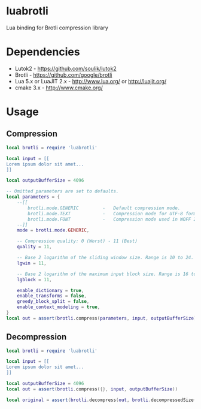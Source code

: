 ﻿luabrotli
=========

Lua binding for Brotli compression library

Dependencies
===========

* Lutok2 - https://github.com/soulik/lutok2
* Brotli - https://github.com/google/brotli
* Lua 5.x or LuaJIT 2.x - http://www.lua.org/ or http://luajit.org/
* cmake 3.x - http://www.cmake.org/

Usage
=====

Compression
-----------

```lua
local brotli = require 'luabrotli'

local input = [[
Lorem ipsum dolor sit amet...
]]

local outputBufferSize = 4096

-- Omitted parameters are set to defaults.
local parameters = {
	--[[
		brotli.mode.GENERIC 		-	Default compression mode.
		brotli.mode.TEXT			-	Compression mode for UTF-8 format text input.
		brotli.mode.FONT			-	Compression mode used in WOFF 2.0.
	--]]
	mode = brotli.mode.GENERIC,

	-- Compression quality: 0 (Worst) - 11 (Best)
	quality = 11,

	-- Base 2 logarithm of the sliding window size. Range is 10 to 24.
	lgwin = 11,

	-- Base 2 logarithm of the maximum input block size. Range is 16 to 24.
	lgblock = 11,

	enable_dictionary = true,
	enable_transforms = false,
	greedy_block_split = false,
	enable_context_modeling = true,
}
local out = assert(brotli.compress(parameters, input, outputBufferSize))
```

Decompression
-----------

```lua
local brotli = require 'luabrotli'

local input = [[
Lorem ipsum dolor sit amet...
]]

local outputBufferSize = 4096
local out = assert(brotli.compress({}, input, outputBufferSize))

local original = assert(brotli.decompress(out, brotli.decompressedSize(out)))
```

